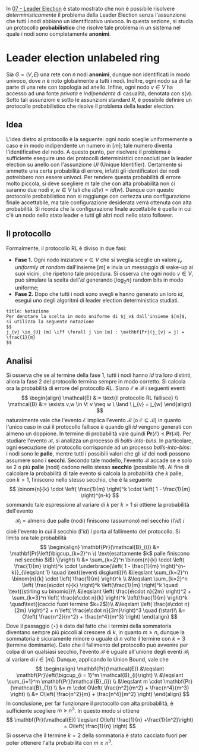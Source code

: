 In [07 - Leader Election](07%20-%20Leader%20Election.md) è stato mostrato che non è possibile risolvere *deterministicamente* il problema della Leader Election senza l'assunzione che tutti i nodi abbiano un identificativo univoco. In questa sezione, si studia un protocollo **probabilistico** che risolve tale problema in un sistema nel quale i nodi sono completamente **anonimi**.
# Leader election unlabeled ring
Sia $G=(V,E)$ una rete con $n$ nodi **anonimi**, dunque non identificati in modo univoco, dove $n$ è noto globalmente a tutti i nodi. Inoltre, ogni nodo sa di far parte di una rete con topologia ad anello. Infine, ogni nodo $v \in V$ ha accesso ad una fonte *privata* e *indipendente* di casualità, denotata con $s(v)$.
Sotto tali assunzioni e sotto le assunzioni standard $R$, è possibile definire un protocollo probabilistico che risolve il problema della leader election.
## Idea
L'idea dietro al protocollo è la seguente: ogni nodo sceglie uniformemente a caso e in modo indipendente un numero in $[m]$; tale numero diventa l'identificativo del nodo. A questo punto, per risolvere il problema è sufficiente eseguire uno dei protocolli deterministici conosciuti per la leader election su anello con l'assunzione $UI$ (Unique Identifier).
Certamente si ammette una certa probabilità di errore, infatti gli identificatori dei nodi potrebbero non essere univoci. Per rendere questa probabilità di errore molto piccola, si deve scegliere $m$ tale che con alta probabilità non ci saranno due nodi $v,w \in V$ tali che $id(v) = id(w)$. Dunque con questo protocollo probabilistico non si raggiunge con certezza una configurazione finale accettabile, ma tale configurazione desiderata verrà ottenuta con alta probabilità. Si ricorda che la configurazione finale accettabile è quella in cui c'è un nodo nello stato leader e tutti gli altri nodi nello stato follower.
## Il protocollo
Formalmente, il protocollo $\text{RL}$ è diviso in due fasi:
- **Fase 1.** Ogni nodo iniziatore $v \in V$ che si sveglia sceglie un valore $j_v$ *uniformly at random* dall'insieme $[m]$ e invia un messaggio di wake-up ai suoi vicini, che ripetono tale procedura. Si osserva che ogni nodo $v \in V$, può simulare la scelta dell'$id$ generando $\lfloor\log_{2}n\rfloor$ random bits in modo uniforme;
- **Fase 2.** Dopo che tutti i nodi sono svegli e hanno generato un loro $id$, esegui uno degli algoritmi di leader election deterministica studiati.

```ad-note
title: Notazione
Per denotare la scelta in modo uniforme di $j_v$ dall'insieme $[m]$, si utilizza la seguente notazione
$$
j_{v} \in_{U} [m] \iff \forall j \in [m] : \mathbf{Pr}(j_{v} = j) = \frac{1}{m}
$$
```

## Analisi
Si osserva che se al termine della fase 1, tutti i nodi hanno $id$ tra loro distinti, allora la fase 2 del protocollo termina sempre in modo corretto.
Si calcola ora la probabilità di errore del protocollo $RL$. Siano $\mathcal{E}$ e $\mathcal{B}$ i seguenti eventi
$$
\begin{align}
\mathcal{E} &:= \text{il protocollo RL fallisce} \\
\mathcal{B} &:= \exists v,w \in V: v \neq w \ \land \ j_{v} = j_{w}
\end{align}
$$
naturalmente vale che l'evento $\mathcal{E}$ implica l'evento $\mathcal{B}$ (o $\mathcal{E}\subseteq\mathcal{B}$) in quanto l'unico caso in cui il protocollo fallisce è quando gli $id$ vengono generati con almeno un doppione. In termine di probabilità vale quindi $\mathbf{Pr}(\mathcal{E}) \leqslant\mathbf{Pr}(\mathcal{B})$.
Per studiare l'evento $\mathcal{B}$, si analizza un processo di *balls-into-bins*. In particolare, ogni esecuzione del protocollo corrisponde ad un processo *balls-into-bins*: i nodi sono le **palle**, mentre tutti i possibili valori che gli $id$ dei nodi possono assumere sono i **secchi**. Secondo tale modello, l'evento $\mathcal{B}$ accade se e solo se 2 o più **palle** (nodi) cadono nello stesso **secchio** (possibile $id$). Al fine di calcolare la probabilità di tale evento si calcola la probabilità che $k$ palle, con $k>1$, finiscono nello stesso secchio, che è la seguente
$$
\binom{n}{k} \cdot \left( \frac{1}{m} \right)^k \cdot \left( 1 - \frac{1}{m} \right)^{n-k}
$$
sommando tale espressione al variare di $k$ per $k>1$ si ottiene la probabilità dell'evento
$$
\mathcal{B}_i = \text{almeno due palle (nodi) finiscono (assumono) nel secchio (l'$id$) $i$}
$$
cioè l'evento in cui il secchio (l'$id$) $i$ porta al fallimento del protocollo. Si limita ora tale probabilità
$$
\begin{align}
\mathbf{Pr}(\mathcal{B}_{i}) &= \mathbf{Pr}\left(\bigcup_{k=2}^n \{ \text{esattamente $k$ palle finiscono nel secchio $i$} \}\right)   \\
&= \sum_{k=2}^n \binom{n}{k} \cdot \left( \frac{1}{m} \right)^k \cdot \underbrace{\left( 1 - \frac{1}{m} \right)^{n-k}}_{\leqslant 1} \quad \text{(eventi disgiunti)}\\
&\leqslant \sum_{k=2}^n \binom{n}{k} \cdot \left( \frac{1}{m} \right)^k \\
&\leqslant \sum_{k=2}^n \left( \frac{e\cdot n}{k} \right)^k \left(\frac{1}{m} \right)^k \quad \text{(stirling su binomio)}\\
&\leqslant \left( \frac{e\cdot n}{2m} \right)^2 + \sum_{k=3}^n \left( \frac{e\cdot n}{k} \right)^k \left(\frac{1}{m} \right)^k \quad\text{(caccio fuori termine $k=2$)}\\
&\leqslant \left( \frac{e\cdot n}{2m} \right)^2 + n \left( \frac{e\cdot n}{3m}\right)^3 \quad (\star)\\
&= O\left( \frac{n^2}{m^2} + \frac{n^4}{m^3} \right)
\end{align}
$$
Dove il passaggio $(\star)$ è dato dal fatto che i termini della sommatoria diventano sempre più piccoli al crescere di $k$, in quanto $m\geqslant n$, dunque la sommatoria è sicuramente minore o uguale di $n$ volte il termine con $k=3$ (termine dominante).
Dato che il fallimento del protocollo può avvenire per colpa di un qualsiasi secchio, l'evento $\mathcal{B}$ è uguale all'unione degli eventi $\mathcal{B}_{i}$ al variare di $i \in [m]$. Dunque, applicando lo Union Bound, vale che
$$
\begin{align}
\mathbf{Pr}(\mathcal{E}) &\leqslant  \mathbf{Pr}\left(\bigcup_{i = 1}^m \mathcal{B}_{i}\right)  \\
&\leqslant \sum_{i=1}^m \mathbf{Pr}(\mathcal{B}_{i}) \\
&\leqslant m \cdot \mathbf{Pr}(\mathcal{B}_{1}) \\
&=  m \cdot O\left( \frac{n^2}{m^2} + \frac{n^4}{m^3} \right) \\
&= O\left( \frac{n^2}{m} + \frac{n^4}{m^2} \right)
\end{align}
$$
In conclusione, per far funzionare il protocollo con alta probabilità, è sufficiente scegliere $m\geqslant n^3$. In questo modo si ottiene
$$
\mathbf{Pr}(\mathcal{E}) \leqslant O\left( \frac{1}{n} +\frac{1}{n^2}\right)  = O\left( \frac{1}{n} \right)
$$
Si osserva che il termine $k=2$ della sommatoria è stato cacciato fuori per poter ottenere l'alta probabilità con $m\geqslant n^3$.